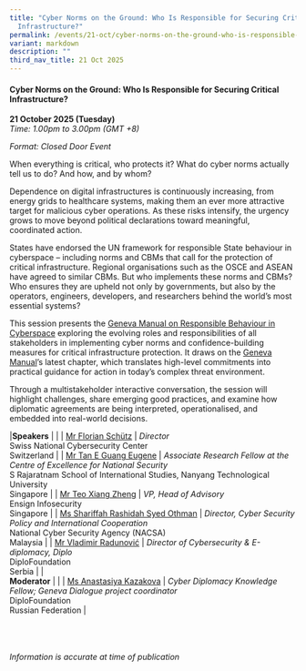 ```yaml
---
title: "Cyber Norms on the Ground: Who Is Responsible for Securing Critical
  Infrastructure?"
permalink: /events/21-oct/cyber-norms-on-the-ground-who-is-responsible-for-securing-critical-infrastructure/
variant: markdown
description: ""
third_nav_title: 21 Oct 2025
---
```

#### **Cyber Norms on the Ground: Who Is Responsible for Securing Critical Infrastructure?**

**21 October 2025 (Tuesday)**  
*Time: 1.00pm to 3.00pm (GMT +8)*

*Format: Closed Door Event*

When everything is critical, who protects it? What do cyber norms actually tell us to do? And how, and by whom?

Dependence on digital infrastructures is continuously increasing, from energy grids to healthcare systems, making them an ever more attractive target for malicious cyber operations. As these risks intensify, the urgency grows to move beyond political declarations toward meaningful, coordinated action. 

States have endorsed the UN framework for responsible State behaviour in cyberspace – including norms and CBMs that call for the protection of critical infrastructure. Regional organisations such as the OSCE and ASEAN have agreed to similar CBMs. But who implements these norms and CBMs? Who ensures they are upheld not only by governments, but also by the operators, engineers, developers, and researchers behind the world’s most essential systems?

This session presents the [Geneva Manual on Responsible Behaviour in Cyberspace](https://genevadialogue.ch/geneva-manual/) exploring the evolving roles and responsibilities of all stakeholders in implementing cyber norms and confidence-building measures for critical infrastructure protection. It draws on the [Geneva Manual](https://genevadialogue.ch/geneva-manual/)’s latest chapter, which translates high-level commitments into practical guidance for action in today’s complex threat environment.

Through a multistakeholder interactive conversation, the session will highlight challenges, share emerging good practices, and examine how diplomatic agreements are being interpreted, operationalised, and embedded into real-world decisions.

|**Speakers**          |                                                              |
| [Mr Florian Schütz](/speakers/mr-florian-schutz/)  | *Director* <br>Swiss National Cybersecurity Center<br>Switzerland      |
| [Mr Tan E Guang Eugene](/speakers/mr-tan-e-guang-eugene/)  | *Associate Research Fellow at the Centre of Excellence for National Security* <br>S Rajaratnam School of International Studies, Nanyang Technological University<br>Singapore      |
| [Mr Teo Xiang Zheng](/speakers/mr-teo-xiang-zheng/)  | *VP, Head of Advisory* <br>Ensign Infosecurity<br>Singapore      |
| [Ms Shariffah Rashidah Syed Othman](/speakers/ms-shariffah-rashidah-syed-othman/)  | *Director, Cyber Security Policy and International Cooperation* <br>National Cyber Security Agency (NACSA)<br>Malaysia      |
| [Mr Vladimir Radunović](/speakers/mr-vladimir-radunovic/)  | *Director of Cybersecurity &amp; E-diplomacy, Diplo* <br>DiploFoundation<br>Serbia      |
|<br>**Moderator**          |                                                              |
| [Ms Anastasiya Kazakova](/speakers/ms-anastasiya-kazakova/)  | *Cyber Diplomacy Knowledge Fellow; Geneva Dialogue project coordinator* <br>DiploFoundation<br>Russian Federation      |


<br><br><br>
*Information is accurate at time of publication*